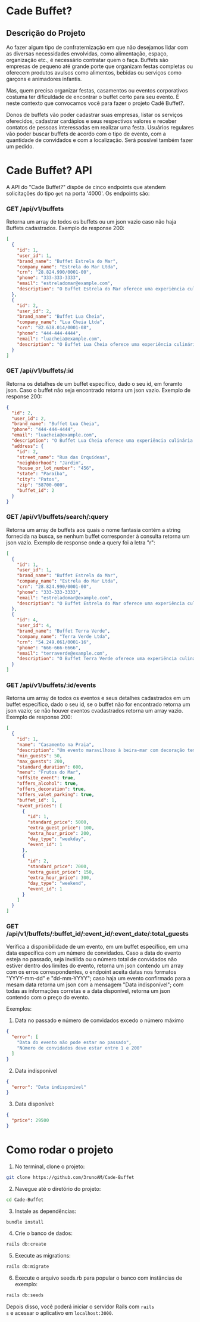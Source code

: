 # Cade Buffet?

## Descrição do Projeto
Ao fazer algum tipo de confraternização em que não desejamos lidar com as diversas necessidades envolvidas, como alimentação, espaço, organização etc., é necessário contratar quem o faça. Buffets são empresas de pequeno até grande porte que organizam festas completas ou oferecem produtos avulsos como alimentos, bebidas ou serviços como garçons e animadores infantis.

Mas, quem precisa organizar festas, casamentos ou eventos corporativos costuma ter dificuldade de encontrar o buffet certo para seu evento. É neste contexto que convocamos você para fazer o projeto Cadê Buffet?.

Donos de buffets vão poder cadastrar suas empresas, listar os serviços oferecidos, cadastrar cardápios e seus respectivos valores e receber contatos de pessoas interessadas em realizar uma festa. Usuários regulares vão poder buscar buffets de acordo com o tipo de evento, com a quantidade de convidados e com a localização. Será possível também fazer um pedido.

# Cade Buffet? API

A API do "Cade Buffet?" dispõe de cinco endpoints que atendem solicitações do tipo <code>get</code> na porta '4000'. Os endpoints são:

### GET /api/v1/buffets
Retorna um array de todos os buffets ou um json vazio caso não haja Buffets cadastrados.
Exemplo de response 200:

```json
[
  {
    "id": 1,
    "user_id": 1,
    "brand_name": "Buffet Estrela do Mar",
    "company_name": "Estrela do Mar Ltda",
    "crn": "28.824.990/0001-00",
    "phone": "333-333-3333",
    "email": "estreladomar@example.com",
    "description": "O Buffet Estrela do Mar oferece uma experiência culinária inesquecível com uma variedade de pratos deliciosos."
  },
  {
    "id": 2,
    "user_id": 2,
    "brand_name": "Buffet Lua Cheia",
    "company_name": "Lua Cheia Ltda",
    "crn": "82.638.014/0001-08",
    "phone": "444-444-4444",
    "email": "luacheia@example.com",
    "description": "O Buffet Lua Cheia oferece uma experiência culinária única com uma variedade de pratos saborosos."
  }
]
```

### GET /api/v1/buffets/:id
Retorna os detalhes de um buffet específico, dado o seu id, em foramto json. Caso o buffet não seja encontrado retorna um json vazio.
Exemplo de response 200:

```json
{
  "id": 2,
  "user_id": 2,
  "brand_name": "Buffet Lua Cheia",
  "phone": "444-444-4444",
  "email": "luacheia@example.com",
  "description": "O Buffet Lua Cheia oferece uma experiência culinária única com uma variedade de pratos saborosos.",
  "address": {
    "id": 2,
    "street_name": "Rua das Orquídeas",
    "neighborhood": "Jardim",
    "house_or_lot_number": "456",
    "state": "Paraíba",
    "city": "Patos",
    "zip": "58700-000",
    "buffet_id": 2
  }
}
```

### GET /api/v1/buffets/search/:query
Retorna um array de buffets aos quais o nome fantasia contém a string fornecida na busca, se nenhum buffet corresponder à consulta retorna um json vazio.
Exemplo de response onde a query foi a letra "r":

```json
[
  {
    "id": 1,
    "user_id": 1,
    "brand_name": "Buffet Estrela do Mar",
    "company_name": "Estrela do Mar Ltda",
    "crn": "28.824.990/0001-00",
    "phone": "333-333-3333",
    "email": "estreladomar@example.com",
    "description": "O Buffet Estrela do Mar oferece uma experiência culinária inesquecível com uma variedade de pratos deliciosos."
  },
  {
    "id": 4,
    "user_id": 4,
    "brand_name": "Buffet Terra Verde",
    "company_name": "Terra Verde Ltda",
    "crn": "54.249.061/0001-16",
    "phone": "666-666-6666",
    "email": "terraverde@example.com",
    "description": "O Buffet Terra Verde oferece uma experiência culinária saudável com uma variedade de pratos orgânicos."
  }
]
```

### GET /api/v1/buffets/:id/events
Retorna um array de todos os eventos e seus detalhes cadastrados em um buffet específico, dado o seu id, se o buffet não for encontrado retorna um json vazio; se não houver eventos cvadastrados retorna um array vazio.
Exemplo de response 200:

```json
[
  {
    "id": 1,
    "name": "Casamento na Praia",
    "description": "Um evento maravilhoso à beira-mar com decoração temática e menu personalizado.",
    "min_guests": 50,
    "max_guests": 200,
    "standard_duration": 600,
    "menu": "Frutos do Mar",
    "offsite_event": true,
    "offers_alcohol": true,
    "offers_decoration": true,
    "offers_valet_parking": true,
    "buffet_id": 1,
    "event_prices": [
      {
        "id": 1,
        "standard_price": 5000,
        "extra_guest_price": 100,
        "extra_hour_price": 200,
        "day_type": "weekday",
        "event_id": 1
      },
      {
        "id": 2,
        "standard_price": 7000,
        "extra_guest_price": 150,
        "extra_hour_price": 300,
        "day_type": "weekend",
        "event_id": 1
      }
    ]
  }
]
```

### GET /api/v1/buffets/:buffet_id/:event_id/:event_date/:total_guests
Verifica a disponibilidade de um evento, em um buffet específico, em uma data específica com um número de convidados.
Caso a data do evento esteja no passado, seja inválida ou o número total de convidados não estiver dentro dos limites do evento, retorna um json contendo um array com os erros correspondentes, o endpoint aceita datas nos formatos "YYYY-mm-dd" e "dd-mm-YYYY"; caso haja um evento confirmado para a mesam data retorna um json com a mensagem "Data indisponível"; com todas as informações corretas e a data disponível, retorna um json contendo com o preço do evento.

Exemplos:
1. Data no passado  e número de convidados excedo o número máximo
```json
{
  "error": [
    "Data do evento não pode estar no passado",
    "Número de convidados deve estar entre 1 e 200"
  ]
}
```

2. Data indisponível
```json
{
  "error": "Data indisponível"
}
```

3. Data disponível:
```json
{
  "price": 29500
}
```

# Como rodar o projeto

1. No terminal, clone o projeto:
```bash
git clone https://github.com/3runoAM/Cade-Buffet
```

2. Navegue até o diretório do projeto:
```bash
cd Cade-Buffet
```

3. Instale as dependências:
```bash
bundle install
```

4. Crie o banco de dados:
```bash
rails db:create
```

5. Execute as migrations:
```bash
rails db:migrate
```

6. Execute o arquivo seeds.rb para popular o banco com instâncias de exemplo:
```bash
rails db:seeds
```

Depois disso, você poderá iniciar o servidor Rails com <code>rails s</code> e acessar o aplicativo em <code>localhost:3000</code>.